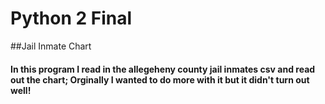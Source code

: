 
# Python 2 Final

##Jail Inmate Chart

#### In this program I read in the allegeheny county jail inmates csv and read out the chart; Orginally I wanted to do more with it but it didn't turn out well!